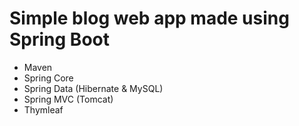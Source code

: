 # Simple blog web app made using Spring Boot
* Maven
* Spring Core
* Spring Data (Hibernate & MySQL)
* Spring MVC (Tomcat)
* Thymleaf

